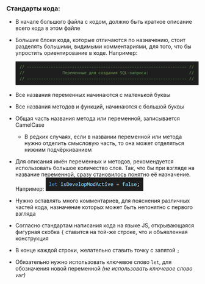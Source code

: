 ### Стандарты кода:

* В начале большого файла с кодом, должно быть краткое описание всего кода в этом файле

* Большие блоки кода, которые отличаются по назначению, стоит разделять большими, видимыми комментариями, для того, что бы упростить ориентирование в коде. Например:

  ![image-20231128164008196](/add/image-20231128164008196.png)

* Все названия переменных начинаются с маленькой буквы

* Все названия методов и функций, начинаются с большой буквы

* Общая часть названия метода или переменной, записывается CamelCase

  * В редких случаях, если в названии переменной или метода нужно отделить смысловую часть, то она может отделяться нижним подчёркиванием

* Для описания имён переменных и методов, рекомендуется использовать большое количество слов. Так, что бы при взгляде на название переменной, сразу становилось понятно её назначение. Например: ![image-20231128165340103](/add/image-20231128165340103.png)

* Нужно оставлять много комментариев, для пояснения различных частей кода, назначение которых может быть непонятно с первого взгляда

* Согласно стандартам написания кода на языке JS, открывающаяся фигурная скобка `{` ставится на той-же строке, что и объявленная конструкция

* В конце каждой строки, желательно ставить точку с запятой `;`

* Обязательно нужно использовать ключевое слово `let`, для обозначения новой переменной *(не использовать ключевое слово `var`)*

